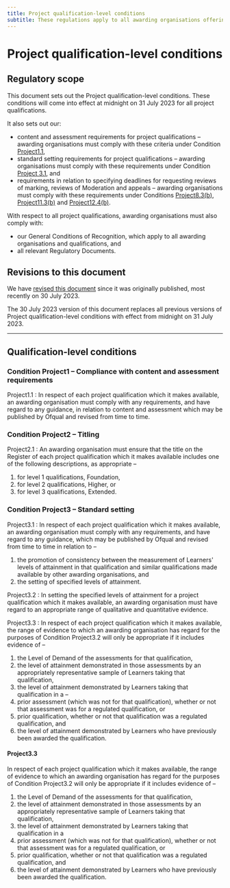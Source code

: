 ```yaml
---
title: Project qualification-level conditions
subtitle: These regulations apply to all awarding organisations offering project qualifications.
---
```

# Project qualification-level conditions

## Regulatory scope

This document sets out the Project qualification-level conditions. These conditions will come into effect at midnight on 31 July 2023 for all project qualifications.

It also sets out our:

* content and assessment requirements for project qualifications – awarding organisations must comply with these criteria under Condition [Project1.1](#project1.1),
* standard setting requirements for project qualifications – awarding organisations must comply with these requirements under Condition [Project 3.1](#project3.1), and
* requirements in relation to specifying deadlines for requesting reviews of marking, reviews of Moderation and appeals – awarding organisations must comply with these requirements under Conditions [Project8.3(b)](#project8.3), [Project11.3(b)](#project1.3) and [Project12.4(b)](#project12.4).

With respect to all project qualifications, awarding organisations must also comply with:

* our General Conditions of Recognition, which apply to all awarding organisations and qualifications, and
* all relevant Regulatory Documents.

## Revisions to this document

We have [revised this document](https://github.com/PMcAllister-govuk/PMcAllister-govuk.github.io/commits/main/) since it was originally published, most recently on 30 July 2023.

The 30 July 2023 version of this document replaces all previous versions of Project qualification-level conditions with effect from midnight on 31 July 2023.

---

## Qualification-level conditions

### Condition Project1 – Compliance with content and assessment requirements

Project1.1
: In respect of each project qualification which it makes available, an awarding organisation must comply with any requirements, and have regard to any guidance, in relation to content and assessment which may be published by Ofqual and revised from time to time.

### Condition Project2 – Titling

Project2.1
: An awarding organisation must ensure that the title on the Register of each project qualification which it makes available includes one of the following descriptions, as appropriate –
1. for level 1 qualifications, Foundation,
1. for level 2 qualifications, Higher, or
1. for level 3 qualifications, Extended.

### Condition Project3 – Standard setting

Project3.1
: In respect of each project qualification which it makes available, an awarding organisation must comply with any requirements, and have regard to any guidance, which may be published by Ofqual and revised from time to time in relation to –
1. the promotion of consistency between the measurement of Learners' levels of attainment in that qualification and similar qualifications made available by other awarding organisations, and
1. the setting of specified levels of attainment.

Project3.2
: In setting the specified levels of attainment for a project qualification which it makes available, an awarding organisation must have regard to an appropriate range of qualitative and quantitative evidence.

Project3.3
: In respect of each project qualification which it makes available, the range of evidence to which an awarding organisation has regard for the purposes of Condition Project3.2 will only be appropriate if it includes evidence of –
1. the Level of Demand of the assessments for that qualification,
1. the level of attainment demonstrated in those assessments by an appropriately representative sample of Learners taking that qualification,
1. the level of attainment demonstrated by Learners taking that qualification in a –
  1. prior assessment (which was not for that qualification), whether or not that assessment was for a regulated qualification, or
  1. prior qualification, whether or not that qualification was a regulated qualification, and
1. the level of attainment demonstrated by Learners who have previously been awarded the qualification.

#### Project3.3

In respect of each project qualification which it makes available, the range of evidence to which an awarding organisation has regard for the purposes of Condition Project3.2 will only be appropriate if it includes evidence of –

1. the Level of Demand of the assessments for that qualification,
1. the level of attainment demonstrated in those assessments by an appropriately representative sample of Learners taking that qualification,
1. the level of attainment demonstrated by Learners taking that qualification in a
  1. prior assessment (which was not for that qualification), whether or not that assessment was for a regulated qualification, or
  1. prior qualification, whether or not that qualification was a regulated qualification, and
1. the level of attainment demonstrated by Learners who have previously been awarded the qualification.